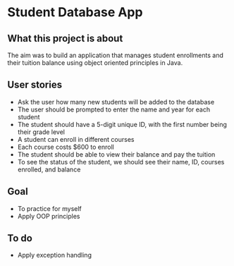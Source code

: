 # Student Database App

## What this project is about
The aim was to build an application that manages student enrollments and their tuition balance using object oriented principles in Java.

## User stories
- Ask the user how many new students will be added to the database
- The user should be prompted to enter the name and year for each student
- The student should have a 5-digit unique ID, with the first number being their grade level
- A student can enroll in different courses
- Each course costs $600 to enroll
- The student should be able to view their balance and pay the tuition
- To see the status of the student, we should see their name, ID, courses enrolled, and balance

## Goal
- To practice for myself
- Apply OOP principles

## To do
- Apply exception handling
